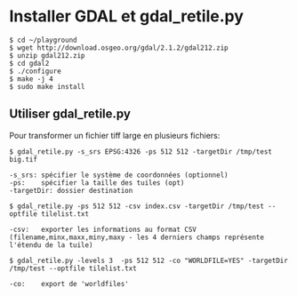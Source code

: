 # Installer GDAL et gdal_retile.py

	$ cd ~/playground
	$ wget http://download.osgeo.org/gdal/2.1.2/gdal212.zip        
	$ unzip gdal212.zip
	$ cd gdal2
	$ ./configure
	$ make -j 4
	$ sudo make install

## Utiliser gdal_retile.py

Pour transformer un fichier tiff large en plusieurs fichiers:

	$ gdal_retile.py -s_srs EPSG:4326 -ps 512 512 -targetDir /tmp/test  big.tif

	-s_srs: spécifier le système de coordonnées (optionnel)
	-ps:	spécifier la taille des tuiles (opt)
	-targetDir: dossier destination

	$ gdal_retile.py -ps 512 512 -csv index.csv -targetDir /tmp/test --optfile tilelist.txt

	-csv:	exporter les informations au format CSV (filename,minx,maxx,miny,maxy - les 4 derniers champs représente l'étendu de la tuile)
	
	$ gdal_retile.py -levels 3  -ps 512 512 -co "WORLDFILE=YES" -targetDir /tmp/test --optfile tilelist.txt

	-co:	export de 'worldfiles'

